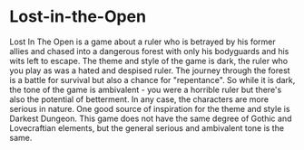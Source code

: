 # Lost-in-the-Open
Lost In The Open is a game about a ruler who is betrayed by his former allies and chased into a dangerous forest with only his bodyguards and his wits left to escape. The theme and style of the game is dark, the ruler who you play as was a hated and despised ruler. The journey through the forest is a battle for survival but also a chance for "repentance". So while it is dark, the tone of the game is ambivalent - you were a horrible ruler but there's also the potential of betterment. In any case, the characters are more serious in nature. One good source of inspiration for the theme and style is Darkest Dungeon. This game does not have the same degree of Gothic and Lovecraftian elements, but the general serious and ambivalent tone is the same.
